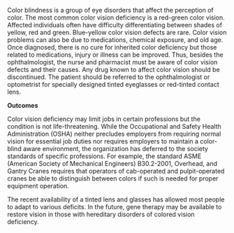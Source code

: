 Color blindness is a group of eye disorders that affect the perception of color. The most common color vision deficiency is a red-green color vision. Affected individuals often have difficulty differentiating between shades of yellow, red and green. Blue-yellow color vision defects are rare. Color vision problems can also be due to medications, chemical exposure, and old age. Once diagnosed, there is no cure for inherited color deficiency but those related to medications, injury or illness can be improved. Thus, besides the ophthalmologist, the nurse and pharmacist must be aware of color vision defects and their causes. Any drug known to affect color vision should be discontinued. The patient should be referred to the ophthalmologist or optometrist for specially designed tinted eyeglasses or red-tinted contact lens.

**Outcomes**

Color vision deficiency may limit jobs in certain professions but the condition is not life-threatening. While the Occupational and Safety Health Administration (OSHA) neither precludes employers from requiring normal vision for essential job duties nor requires employers to maintain a color-blind aware environment, the organization has deferred to the society standards of specific professions. For example, the standard ASME (American Society of Mechanical Engineers) B30.2-2001, Overhead, and Gantry Cranes requires that operators of cab-operated and pulpit-operated cranes be able to distinguish between colors if such is needed for proper equipment operation.

The recent availability of a tinted lens and glasses has allowed most people to adapt to various deficits. In the future, gene therapy may be available to restore vision in those with hereditary disorders of colored vision deficiency.